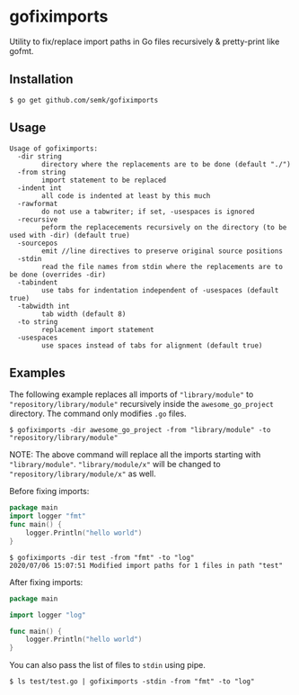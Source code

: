 # gofiximports
Utility to fix/replace import paths in Go files recursively & pretty-print like gofmt.

## Installation

```
$ go get github.com/semk/gofiximports
```

## Usage

```
Usage of gofiximports:
  -dir string
    	directory where the replacements are to be done (default "./")
  -from string
    	import statement to be replaced
  -indent int
    	all code is indented at least by this much
  -rawformat
    	do not use a tabwriter; if set, -usespaces is ignored
  -recursive
    	peform the replacecements recursively on the directory (to be used with -dir) (default true)
  -sourcepos
    	emit //line directives to preserve original source positions
  -stdin
    	read the file names from stdin where the replacements are to be done (overrides -dir)
  -tabindent
    	use tabs for indentation independent of -usespaces (default true)
  -tabwidth int
    	tab width (default 8)
  -to string
    	replacement import statement
  -usespaces
    	use spaces instead of tabs for alignment (default true)
```

## Examples

The following example replaces all imports of `"library/module"` to `"repository/library/module"`
recursively inside the `awesome_go_project` directory. The command only modifies `.go` files.

```
$ gofiximports -dir awesome_go_project -from "library/module" -to "repository/library/module"
```

NOTE: The above command will replace all the imports starting with `"library/module"`.
`"library/module/x"` will be changed to `"repository/library/module/x"` as well.

Before fixing imports:
```go
package main
import logger "fmt"
func main() {
    logger.Println("hello world")
}
```

```
$ gofiximports -dir test -from "fmt" -to "log"
2020/07/06 15:07:51 Modified import paths for 1 files in path "test"
```

After fixing imports:
```go
package main

import logger "log"

func main() {
	logger.Println("hello world")
}

```

You can also pass the list of files to `stdin` using pipe.

```
$ ls test/test.go | gofiximports -stdin -from "fmt" -to "log" 
```
